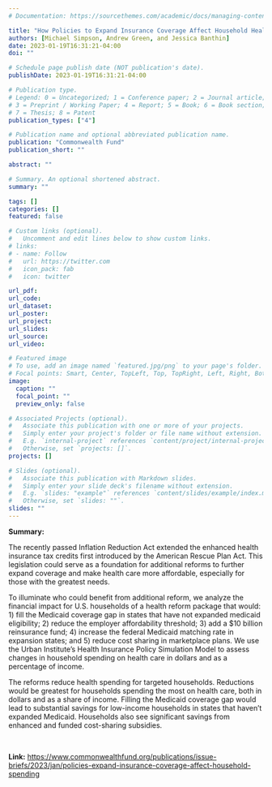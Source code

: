 ```yaml
---
# Documentation: https://sourcethemes.com/academic/docs/managing-content/

title: "How Policies to Expand Insurance Coverage Affect Household Health Care Spending"
authors: [Michael Simpson, Andrew Green, and Jessica Banthin]
date: 2023-01-19T16:31:21-04:00
doi: ""

# Schedule page publish date (NOT publication's date).
publishDate: 2023-01-19T16:31:21-04:00

# Publication type.
# Legend: 0 = Uncategorized; 1 = Conference paper; 2 = Journal article;
# 3 = Preprint / Working Paper; 4 = Report; 5 = Book; 6 = Book section;
# 7 = Thesis; 8 = Patent
publication_types: ["4"]

# Publication name and optional abbreviated publication name.
publication: "Commonwealth Fund"
publication_short: ""

abstract: ""

# Summary. An optional shortened abstract.
summary: ""

tags: []
categories: []
featured: false

# Custom links (optional).
#   Uncomment and edit lines below to show custom links.
# links:
# - name: Follow
#   url: https://twitter.com
#   icon_pack: fab
#   icon: twitter

url_pdf:
url_code:
url_dataset:
url_poster:
url_project:
url_slides:
url_source:
url_video:

# Featured image
# To use, add an image named `featured.jpg/png` to your page's folder. 
# Focal points: Smart, Center, TopLeft, Top, TopRight, Left, Right, BottomLeft, Bottom, BottomRight.
image:
  caption: ""
  focal_point: ""
  preview_only: false

# Associated Projects (optional).
#   Associate this publication with one or more of your projects.
#   Simply enter your project's folder or file name without extension.
#   E.g. `internal-project` references `content/project/internal-project/index.md`.
#   Otherwise, set `projects: []`.
projects: []

# Slides (optional).
#   Associate this publication with Markdown slides.
#   Simply enter your slide deck's filename without extension.
#   E.g. `slides: "example"` references `content/slides/example/index.md`.
#   Otherwise, set `slides: ""`.
slides: ""
---
```

**Summary:**

The recently passed Inflation Reduction Act extended the enhanced health insurance tax credits first introduced by the American Rescue Plan Act. This legislation could serve as a foundation for additional reforms to further expand coverage and make health care more affordable, especially for those with the greatest needs.

To illuminate who could benefit from additional reform, we analyze the financial impact for U.S. households of a health reform package that would: 1) fill the Medicaid coverage gap in states that have not expanded medicaid eligibility; 2) reduce the employer affordability threshold; 3) add a $10 billion reinsurance fund; 4) increase the federal Medicaid matching rate in expansion states; and 5) reduce cost sharing in marketplace plans. We use the Urban Institute’s Health Insurance Policy Simulation Model to assess changes in household spending on health care in dollars and as a percentage of income.

The reforms reduce health spending for targeted households. Reductions would be greatest for households spending the most on health care, both in dollars and as a share of income. Filling the Medicaid coverage gap would lead to substantial savings for low-income households in states that haven’t expanded Medicaid. Households also see significant savings from enhanced and funded cost-sharing subsidies.

<br/>

**Link:** <https://www.commonwealthfund.org/publications/issue-briefs/2023/jan/policies-expand-insurance-coverage-affect-household-spending>